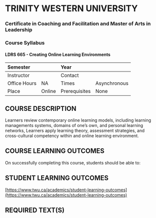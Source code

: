 # TRINITY WESTERN UNIVERSITY

### Certificate in Coaching and Facilitation and Master of Arts in Leadership

### Course Syllabus

#### LDRS 665 - Creating Online Learning Environments
 


| Semester |  | Year |  |
| :--- | :--- | :--- | :--- |
| Instructor |  | Contact |  |
| Office Hours | NA | Times | Asynchronous |
| Place | Online | Prerequisites | None |

## COURSE DESCRIPTION

Learners review contemporary online learning models, including learning managements systems, domains of one’s own, and personal learning networks, Learners apply learning theory, assessment strategies, and cross-cultural competency within and online learning environment. 

## COURSE LEARNING OUTCOMES

On successfully completing this course, students should be able to:



## STUDENT LEARNING OUTCOMES

[https://www.twu.ca/academics/student-learning-outcomes](https://www.twu.ca/academics/student-learning-outcomes)

## REQUIRED TEXT\(S\)

